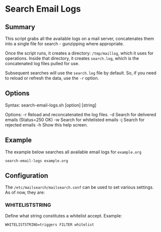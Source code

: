 # Search Email Logs

## Summary
This script grabs all the available logs on a mail server, concatenates them into a single file for search - gunzipping
where appropriate.

Once the script runs, it creates a directory: `/tmp/maillog`, which it uses for operations.
Inside that directory, it creates `search.log`, which is the concatenated log files pulled for use.

Subsequent searches will use the `search.log` file by default. So, if you need to reload or refresh the data,
use the `-r` option.

## Options

Syntax:
  search-email-logs.sh [option] [string]

Options:
  -r        Reload and reconcatenated the log files.
  -d        Search for delivered emails (Status=250 OK)
  -w        Search for whitelisted emails
  -j        Search for rejected emails
  -h        Show this help screen.

## Example

The example below searches all available email logs for `example.org`
```
search-email-logs example.org
```

## Configuration

The `/etc/mailsearch/mailsearch.conf` can be used to set various settings. As of now, they are:

### WHITELISTSTRING

Define what string constitutes a whitelist accept.
Example:
```
WHITELISTSTRING=triggers FILTER whitelist
```